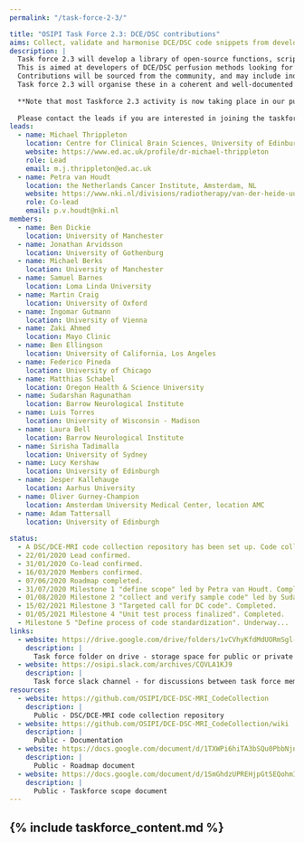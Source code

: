 ```yaml
---
permalink: "/task-force-2-3/"

title: "OSIPI Task Force 2.3: DCE/DSC contributions"
aims: Collect, validate and harmonise DCE/DSC code snippets from developers
description: |
  Task force 2.3 will develop a library of open-source functions, scripts and pipelines for DCE/DSC perfusion imaging analysis. 
  This is aimed at developers of DCE/DSC perfusion methods looking for specific functionality or development templates, or who want to share their own in-house developments with others. 
  Contributions will be sourced from the community, and may include individual functions and more complete pipelines in various programming languages. 
  Task force 2.3 will organise these in a coherent and well-documented library structure as defined by task force 2.1, then identify and develop any missing functionality. 
  
  **Note that most Taskforce 2.3 activity is now taking place in our public [DSC-/DCE-MRI Python code repository](https://github.com/OSIPI/DCE-DSC-MRI_CodeCollection) on Github. Please visit the repository [wiki](https://github.com/OSIPI/DCE-DSC-MRI_CodeCollection/wiki) for detailed information.**
  
  Please contact the leads if you are interested in joining the taskforce or in contributing code.  
leads:
  - name: Michael Thrippleton
    location: Centre for Clinical Brain Sciences, University of Edinburgh, UK
    website: https://www.ed.ac.uk/profile/dr-michael-thrippleton
    role: Lead
    email: m.j.thrippleton@ed.ac.uk 
  - name: Petra van Houdt
    location: the Netherlands Cancer Institute, Amsterdam, NL
    website: https://www.nki.nl/divisions/radiotherapy/van-der-heide-uulke-group/
    role: Co-lead
    email: p.v.houdt@nki.nl 
members:
  - name: Ben Dickie
    location: University of Manchester
  - name: Jonathan Arvidsson
    location: University of Gothenburg
  - name: Michael Berks
    location: University of Manchester
  - name: Samuel Barnes
    location: Loma Linda University
  - name: Martin Craig
    location: University of Oxford
  - name: Ingomar Gutmann
    location: University of Vienna 
  - name: Zaki Ahmed
    location: Mayo Clinic
  - name: Ben Ellingson
    location: University of California, Los Angeles
  - name: Federico Pineda
    location: University of Chicago
  - name: Matthias Schabel
    location: Oregon Health & Science University
  - name: Sudarshan Ragunathan
    location: Barrow Neurological Institute
  - name: Luis Torres
    location: University of Wisconsin - Madison
  - name: Laura Bell
    location: Barrow Neurological Institute
  - name: Sirisha Tadimalla
    location: University of Sydney
  - name: Lucy Kershaw
    location: University of Edinburgh
  - name: Jesper Kallehauge
    location: Aarhus University
  - name: Oliver Gurney-Champion
    location: Amsterdam University Medical Center, location AMC
  - name: Adam Tattersall
    location: University of Edinburgh
     
status:  
  - A DSC/DCE-MRI code collection repository has been set up. Code collection and testing are underway (see [here](https://github.com/OSIPI/DCE-DSC-MRI_CodeCollection/blob/develop/doc/code_contributions_record.csv) for overview of progress).
  - 22/01/2020 Lead confirmed.
  - 31/01/2020 Co-lead confirmed.
  - 16/03/2020 Members confirmed.
  - 07/06/2020 Roadmap completed.
  - 31/07/2020 Milestone 1 "define scope" led by Petra van Houdt. Completed.
  - 01/08/2020 Milestone 2 "collect and verify sample code" led by Sudarshan Ragunathan. Completed.
  - 15/02/2021 Milestone 3 "Targeted call for DC code". Completed.
  - 01/05/2021 Milestone 4 "Unit test process finalized". Completed.
  - Milestone 5 "Define process of code standardization". Underway...
links:
  - website: https://drive.google.com/drive/folders/1vCVhyKfdMdUORmSgl-M7Du71qDjsRurc
    description: |
      Task force folder on drive - storage space for public or private documents developed by the task force.        
  - website: https://osipi.slack.com/archives/CQVLA1KJ9
    description: |
      Task force slack channel - for discussions between task force members.
resources:
  - website: https://github.com/OSIPI/DCE-DSC-MRI_CodeCollection
    description: |
      Public - DSC/DCE-MRI code collection repository
  - website: https://github.com/OSIPI/DCE-DSC-MRI_CodeCollection/wiki
    description: |
      Public - Documentation
  - website: https://docs.google.com/document/d/1TXWPi6hiTA3bSQu0PbbNjnlNoVClik53Psp3QkVtvww/edit#bookmark=id.obucmtsk8skv
    description: |
      Public - Roadmap document
  - website: https://docs.google.com/document/d/1SmGhdzUPREHjpGtSEQohmIYz1Fi-XmHm0R8_Qp8xCuI/edit?usp=sharing
    description: |
      Public - Taskforce scope document
---
```


{% include taskforce_content.md %}
---

<!--- Please include your task force contents below, free formatting -->
